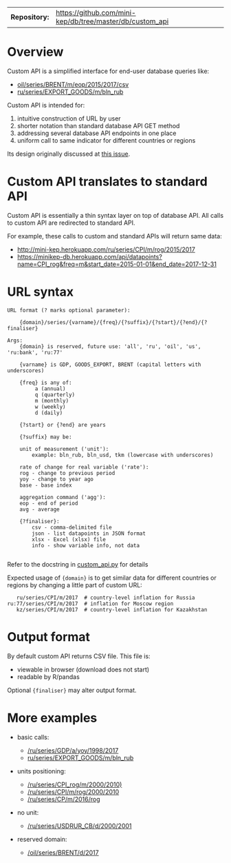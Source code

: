 <table>   
<tr>
    <td><b>Repository:</b></td>
    <td><a href="https://github.com/mini-kep/db/tree/master/db/custom_api">https://github.com/mini-kep/db/tree/master/db/custom_api</a>
    </td>
</tr>
</table>


# Overview

Custom API is a simplified interface for end-user database queries like:

- [oil/series/BRENT/m/eop/2015/2017/csv](http://mini-kep.herokuapp.com/oil/series/BRENT/m/eop/2015/2017/csv)
- [ru/series/EXPORT_GOODS/m/bln_rub](http://mini-kep.herokuapp.com/ru/series/EXPORT_GOODS/m/bln_rub)

Сustom API is intended for:

1. intuitive construction of URL by user
2. shorter notation than standard database API GET method 
3. addressing several database API endpoints in one place
4. uniform call to same indicator for different countries or regions

Its design originally discussed at [this issue](https://github.com/mini-kep/frontend-app/issues/8).

# Custom API translates to standard API  

Custom API is essentially a thin syntax layer on top of database API. 
All calls to custom API are redirected to standard API. 

For example, these calls to custom and standard APIs will return same data:  

- <http://mini-kep.herokuapp.com/ru/series/CPI/m/rog/2015/2017>
- <https://minikep-db.herokuapp.com/api/datapoints?name=CPI_rog&freq=m&start_date=2015-01-01&end_date=2017-12-31>

   
URL syntax
==========

```
URL format (? marks optional parameter):

    {domain}/series/{varname}/{freq}/{?suffix}/{?start}/{?end}/{?finaliser}
    
Args:    
    {domain} is reserved, future use: 'all', 'ru', 'oil', 'us', 'ru:bank', 'ru:77'
	
    {varname} is GDP, GOODS_EXPORT, BRENT (capital letters with underscores)
	
    {freq} is any of:
         a (annual)
         q (quarterly)
         m (monthly)
         w (weekly)
         d (daily)
	 
    {?start} or {?end} are years
	
    {?suffix} may be:
	
    unit of measurement ('unit'):
        example: bln_rub, bln_usd, tkm (lowercase with underscores)
	
    rate of change for real variable ('rate'):
	rog - change to previous period
	yoy - change to year ago
	base - base index
	
    aggregation command ('agg'):
	eop - end of period
	avg - average
   
    {?finaliser}:
        csv - comma-delimited file
        json - list datapoints in JSON format       
        xlsx - Excel (xlsx) file  
        info - show variable info, not data 		
		
```

Refer to the docstring in 
[custom_api.py](https://github.com/mini-kep/helper-custom-api/blob/master/src/custom_api.py) 
for details 

Expected usage of ```{domain}``` is to get similar data 
for different countries or regions by changing a little part of custom URL:

```
   ru/series/CPI/m/2017  # country-level inflation for Russia 
ru:77/series/CPI/m/2017  # inflation for Moscow region                         
   kz/series/CPI/m/2017  # country-level inflation for Kazakhstan
```

# Output format

By default custom API returns CSV file. This file is:

- viewable in browser (download does not start)
- readable by R/pandas

Optional  ```{finaliser}``` may alter output format.


# More examples

- basic calls:
    - [/ru/series/GDP/a/yoy/1998/2017](http://minikep-db.herokuapp.com/ru/series/GDP/a/yoy/1998/2017)
    - [ru/series/EXPORT_GOODS/m/bln_rub](http://minikep-db.herokuapp.com/ru/series/EXPORT_GOODS/m/bln_rub)
    
- units positioning:
    - [/ru/series/CPI_rog/m/2000/2010)](http://minikep-db.herokuapp.com/ru/series/CPI_rog/m/2000/2010)
    - [/ru/series/CPI/m/rog/2000/2010](http://minikep-db.herokuapp.com/ru/series/CPI/m/rog/2000/2010)
    - [/ru/series/CP/m/2016/rog](https://minikep-db.herokuapp.com/ru/series/CPI/m/2016/rog)

- no unit:
    - [/ru/series/USDRUR_CB/d/2000/2001](https://minikep-db.herokuapp.com/ru/series/USDRUR_CB/d/2015/2016)

- reserved domain:
    - [/oil/series/BRENT/d/2017](https://minikep-db.herokuapp.com/oil/series/BRENT/d/2017)    
